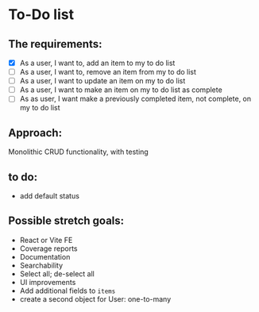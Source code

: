 # To-Do list

## The requirements:

-   [x] As a user, I want to, add an item to my to do list
-   [ ] As a user, I want to, remove an item from my to do list
-   [ ] As a user, I want to update an item on my to do list
-   [ ] As a user, I want to make an item on my to do list as complete
-   [ ] As as user, I want make a previously completed item, not complete, on my to do list

## Approach:

Monolithic CRUD functionality, with testing

## to do:

-   add default status

## Possible stretch goals:

-   React or Vite FE
-   Coverage reports
-   Documentation
-   Searchability
-   Select all; de-select all
-   UI improvements
-   Add additional fields to `items`
-   create a second object for User: one-to-many
